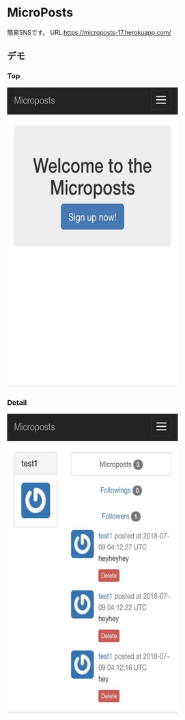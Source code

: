 # MicroPosts

簡易SNSです。
URL:https://microposts-17.herokuapp.com/

## デモ
### Top
<img src="https://github.com/riku3/kadai-microposts/blob/master/demo/MicroPosts_top_demo.jpg" width="400" height="700">

### Detail
<img src="https://github.com/riku3/kadai-microposts/blob/master/demo/MicroPosts_detail_demo.jpg" width="400" height="700">
